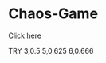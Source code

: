 # Chaos-Game

[Click here](https://samina-mulani.github.io/Chaos-Game/ChaosGame.html)

TRY
3,0.5
5,0.625
6,0.666
